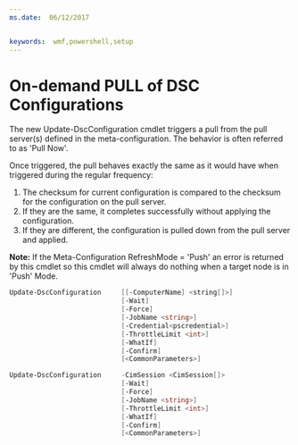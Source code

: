 ```yaml
---
ms.date:  06/12/2017


keywords:  wmf,powershell,setup
---
```


# On-demand PULL of DSC Configurations

The new Update-DscConfiguration cmdlet triggers a pull from the pull server(s) defined in the meta-configuration. The behavior is often referred to as 'Pull Now'.


Once triggered, the pull behaves exactly the same as it would have when triggered during the regular frequency:

1. The checksum for current configuration is compared to the checksum for the configuration on the pull server.
2. If they are the same, it completes successfully without applying the configuration.
3. If they are different, the configuration is pulled down from the pull server and applied.

**Note:** If the Meta-Configuration RefreshMode = 'Push' an error is returned by this cmdlet so this cmdlet will always do nothing when a target node is in 'Push' Mode.

```powershell
Update-DscConfiguration 	[[-ComputerName] <string[]>]
							[-Wait]
							[-Force]
							[-JobName <string>]
							[-Credential<pscredential>]
							[-ThrottleLimit <int>]
							[-WhatIf]
							[-Confirm]
							[<CommonParameters>]

Update-DscConfiguration 	-CimSession <CimSession[]>
							[-Wait]
							[-Force]
							[-JobName <string>]
							[-ThrottleLimit <int>]
							[-WhatIf]
							[-Confirm]
							[<CommonParameters>]
```

